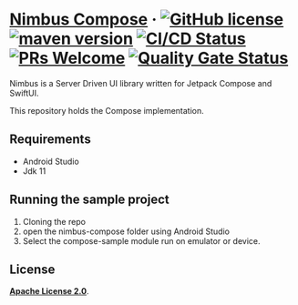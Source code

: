 # [**Nimbus Compose**](https://github.com/ZupIT/nimbus-docs/) &middot; [![GitHub license](https://img.shields.io/badge/license-Apache%202.0-blue)](https://github.com/ZupIT/nimbus-compose/blob/main/LICENSE.txt) [![maven version](https://img.shields.io/maven-central/v/br.com.zup.nimbus/nimbus-compose)](https://search.maven.org/artifact/br.com.zup.nimbus/nimbus-compose) [![CI/CD Status](https://github.com/ZupIT/nimbus-compose/actions/workflows/validation.yml/badge.svg?branch=main)](https://github.com/ZupIT/nimbus-compose/actions/workflows/validation.yml) [![PRs Welcome](https://img.shields.io/badge/PRs-welcome-brightgreen.svg)](https://github.com/ZupIT/nimbus-compose/blob/main/CONTRIBUTING.md) [![Quality Gate Status](https://sonarcloud.io/api/project_badges/measure?project=ZupIT_nimbus_compose&metric=alert_status)](https://sonarcloud.io/summary/new_code?id=ZupIT_nimbus_compose)

Nimbus is a Server Driven UI library written for Jetpack Compose and SwiftUI.

This repository holds the Compose implementation.

## **Requirements**

- Android Studio
- Jdk 11

## **Running the sample project**

1. Cloning the repo
2. open the nimbus-compose folder using Android Studio
3. Select the compose-sample module run on emulator or device.

## **License**

[**Apache License 2.0**](https://github.com/ZupIT/nimbus-compose/blob/main/LICENSE.txt).
